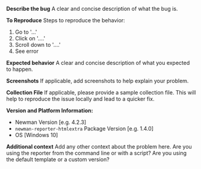 **Describe the bug**
A clear and concise description of what the bug is.

**To Reproduce**
Steps to reproduce the behavior:
1. Go to '...'
2. Click on '....'
3. Scroll down to '....'
4. See error

**Expected behavior**
A clear and concise description of what you expected to happen.

**Screenshots**
If applicable, add screenshots to help explain your problem.

**Collection File**
If applicable, please provide a sample collection file. This will help to reproduce the issue locally and lead to a quicker fix.

**Version and Platform Information:**
 - Newman Version [e.g. 4.2.3]
 - `newman-reporter-htmlextra` Package Version [e.g. 1.4.0]
 - OS [Windows 10]

**Additional context**
Add any other context about the problem here. Are you using the reporter from the command line or with a script? Are you using the default template or a custom version?
